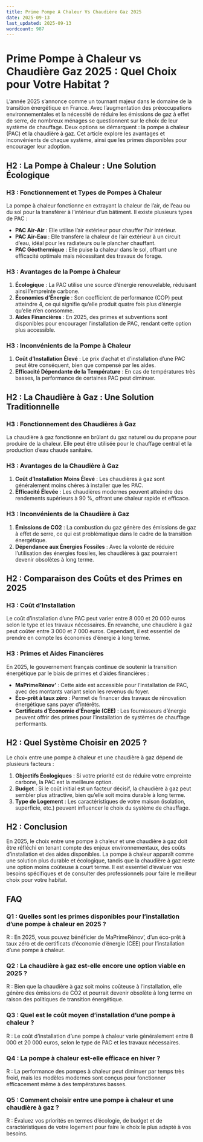 ```yaml
---
title: Prime Pompe A Chaleur Vs Chaudière Gaz 2025
date: 2025-09-13
last_updated: 2025-09-13
wordcount: 987
---
```


# Prime Pompe à Chaleur vs Chaudière Gaz 2025 : Quel Choix pour Votre Habitat ?

L’année 2025 s’annonce comme un tournant majeur dans le domaine de la transition énergétique en France. Avec l’augmentation des préoccupations environnementales et la nécessité de réduire les émissions de gaz à effet de serre, de nombreux ménages se questionnent sur le choix de leur système de chauffage. Deux options se démarquent : la pompe à chaleur (PAC) et la chaudière à gaz. Cet article explore les avantages et inconvénients de chaque système, ainsi que les primes disponibles pour encourager leur adoption.

## H2 : La Pompe à Chaleur : Une Solution Écologique

### H3 : Fonctionnement et Types de Pompes à Chaleur

La pompe à chaleur fonctionne en extrayant la chaleur de l’air, de l’eau ou du sol pour la transférer à l’intérieur d’un bâtiment. Il existe plusieurs types de PAC :

- **PAC Air-Air** : Elle utilise l’air extérieur pour chauffer l’air intérieur.
- **PAC Air-Eau** : Elle transfère la chaleur de l’air extérieur à un circuit d’eau, idéal pour les radiateurs ou le plancher chauffant.
- **PAC Géothermique** : Elle puise la chaleur dans le sol, offrant une efficacité optimale mais nécessitant des travaux de forage.

### H3 : Avantages de la Pompe à Chaleur

1. **Écologique** : La PAC utilise une source d’énergie renouvelable, réduisant ainsi l’empreinte carbone.
2. **Économies d’Énergie** : Son coefficient de performance (COP) peut atteindre 4, ce qui signifie qu’elle produit quatre fois plus d’énergie qu’elle n’en consomme.
3. **Aides Financières** : En 2025, des primes et subventions sont disponibles pour encourager l’installation de PAC, rendant cette option plus accessible.

### H3 : Inconvénients de la Pompe à Chaleur

1. **Coût d’Installation Élevé** : Le prix d’achat et d’installation d’une PAC peut être conséquent, bien que compensé par les aides.
2. **Efficacité Dépendante de la Température** : En cas de températures très basses, la performance de certaines PAC peut diminuer.

## H2 : La Chaudière à Gaz : Une Solution Traditionnelle

### H3 : Fonctionnement des Chaudières à Gaz

La chaudière à gaz fonctionne en brûlant du gaz naturel ou du propane pour produire de la chaleur. Elle peut être utilisée pour le chauffage central et la production d’eau chaude sanitaire.

### H3 : Avantages de la Chaudière à Gaz

1. **Coût d’Installation Moins Élevé** : Les chaudières à gaz sont généralement moins chères à installer que les PAC.
2. **Efficacité Élevée** : Les chaudières modernes peuvent atteindre des rendements supérieurs à 90 %, offrant une chaleur rapide et efficace.

### H3 : Inconvénients de la Chaudière à Gaz

1. **Émissions de CO2** : La combustion du gaz génère des émissions de gaz à effet de serre, ce qui est problématique dans le cadre de la transition énergétique.
2. **Dépendance aux Énergies Fossiles** : Avec la volonté de réduire l’utilisation des énergies fossiles, les chaudières à gaz pourraient devenir obsolètes à long terme.

## H2 : Comparaison des Coûts et des Primes en 2025

### H3 : Coût d’Installation

Le coût d’installation d’une PAC peut varier entre 8 000 et 20 000 euros selon le type et les travaux nécessaires. En revanche, une chaudière à gaz peut coûter entre 3 000 et 7 000 euros. Cependant, il est essentiel de prendre en compte les économies d’énergie à long terme.

### H3 : Primes et Aides Financières

En 2025, le gouvernement français continue de soutenir la transition énergétique par le biais de primes et d’aides financières :

- **MaPrimeRénov’** : Cette aide est accessible pour l’installation de PAC, avec des montants variant selon les revenus du foyer.
- **Éco-prêt à taux zéro** : Permet de financer des travaux de rénovation énergétique sans payer d’intérêts.
- **Certificats d’Économie d’Énergie (CEE)** : Les fournisseurs d’énergie peuvent offrir des primes pour l’installation de systèmes de chauffage performants.

## H2 : Quel Système Choisir en 2025 ?

Le choix entre une pompe à chaleur et une chaudière à gaz dépend de plusieurs facteurs :

1. **Objectifs Écologiques** : Si votre priorité est de réduire votre empreinte carbone, la PAC est la meilleure option.
2. **Budget** : Si le coût initial est un facteur décisif, la chaudière à gaz peut sembler plus attractive, bien qu’elle soit moins durable à long terme.
3. **Type de Logement** : Les caractéristiques de votre maison (isolation, superficie, etc.) peuvent influencer le choix du système de chauffage.

## H2 : Conclusion

En 2025, le choix entre une pompe à chaleur et une chaudière à gaz doit être réfléchi en tenant compte des enjeux environnementaux, des coûts d’installation et des aides disponibles. La pompe à chaleur apparaît comme une solution plus durable et écologique, tandis que la chaudière à gaz reste une option moins coûteuse à court terme. Il est essentiel d’évaluer vos besoins spécifiques et de consulter des professionnels pour faire le meilleur choix pour votre habitat.

## FAQ

### Q1 : Quelles sont les primes disponibles pour l’installation d’une pompe à chaleur en 2025 ?

R : En 2025, vous pouvez bénéficier de MaPrimeRénov’, d’un éco-prêt à taux zéro et de certificats d’économie d’énergie (CEE) pour l’installation d’une pompe à chaleur.

### Q2 : La chaudière à gaz est-elle encore une option viable en 2025 ?

R : Bien que la chaudière à gaz soit moins coûteuse à l’installation, elle génère des émissions de CO2 et pourrait devenir obsolète à long terme en raison des politiques de transition énergétique.

### Q3 : Quel est le coût moyen d’installation d’une pompe à chaleur ?

R : Le coût d’installation d’une pompe à chaleur varie généralement entre 8 000 et 20 000 euros, selon le type de PAC et les travaux nécessaires.

### Q4 : La pompe à chaleur est-elle efficace en hiver ?

R : La performance des pompes à chaleur peut diminuer par temps très froid, mais les modèles modernes sont conçus pour fonctionner efficacement même à des températures basses.

### Q5 : Comment choisir entre une pompe à chaleur et une chaudière à gaz ?

R : Évaluez vos priorités en termes d’écologie, de budget et de caractéristiques de votre logement pour faire le choix le plus adapté à vos besoins.